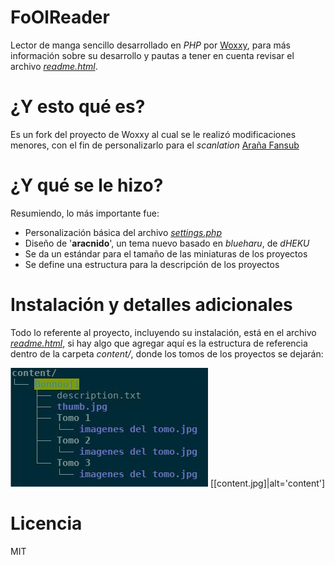 # FoOlReader
Lector de manga sencillo desarrollado en *PHP* por [Woxxy](https://github.com/woxxy/FoOlReader), para más información sobre su desarrollo y pautas a tener en cuenta revisar el archivo *[readme.html](readme.html)*.
# ¿Y esto qué es?
Es un fork del proyecto de Woxxy al cual se le realizó modificaciones menores, con el fin de personalizarlo para el *scanlation* [Araña Fansub](http://aranafansub.moe)
# ¿Y qué se le hizo?
Resumiendo, lo más importante fue:
- Personalización básica del archivo *[settings.php](settings.php)*
- Diseño de '**aracnido**', un tema nuevo basado en *blueharu*, de *dHEKU*
- Se da un estándar para el tamaño de las miniaturas de los proyectos
- Se define una estructura para la descripción de los proyectos
# Instalación y detalles adicionales
Todo lo referente al proyecto, incluyendo su instalación, está en el archivo *[readme.html](readme.html)*, si hay algo que agregar aquí es la estructura de referencia dentro de la carpeta *content/*, donde los tomos de los proyectos se dejarán:

![content](https://raw.githubusercontent.com/CositasVarias/FoOlReader/master/content.jpg)
[[content.jpg]|alt='content']

# Licencia 
MIT
